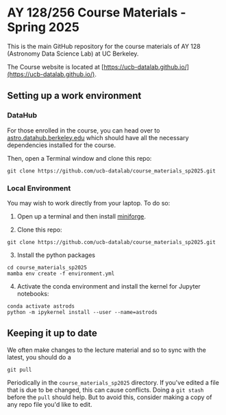 # AY 128/256 Course Materials - Spring 2025

This is the main GitHub repository for the course materials of AY 128 (Astronomy Data Science Lab) at UC Berkeley.

The Course website is located at [https://ucb-datalab.github.io/](https://ucb-datalab.github.io/).


## Setting up a work environment

### DataHub

For those enrolled in the course, you can head over to [astro.datahub.berkeley.edu](https://astro.datahub.berkeley.edu) which should have all the necessary dependencies installed for the course.

Then, open a Terminal window and clone this repo:

 ```
 git clone https://github.com/ucb-datalab/course_materials_sp2025.git
 ```

### Local Environment

You may wish to work directly from your laptop. To do so:

   1. Open up a terminal and then install [miniforge](https://github.com/conda-forge/miniforge?tab=readme-ov-file#install).

   2. Clone this repo: 
   
 ```
 git clone https://github.com/ucb-datalab/course_materials_sp2025.git
 ```

  3. Install the python packages

 ```
 cd course_materials_sp2025
 mamba env create -f environment.yml
 ```
 
  4. Activate the conda environment and install the kernel for Jupyter notebooks:
  
 ```
 conda activate astrods
 python -m ipykernel install --user --name=astrods
 ```
 
## Keeping it up to date
 
 We often make changes to the lecture material and so to sync with the latest, you should do a 
 
 ```
 git pull
 ```
 
Periodically in the `course_materials_sp2025` directory. If you've edited a file that is due to be changed, this can cause conflicts. Doing a `git stash` before the `pull` should help. But to avoid this, consider making a copy of any repo file you'd like to edit.

 
 
